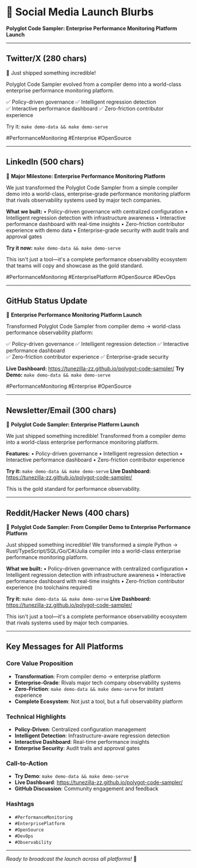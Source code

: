 # 🚀 Social Media Launch Blurbs

**Polyglot Code Sampler: Enterprise Performance Monitoring Platform Launch**

---

## **Twitter/X (280 chars)**

🚀 Just shipped something incredible! 

Polyglot Code Sampler evolved from a compiler demo into a world-class enterprise performance monitoring platform.

✅ Policy-driven governance
✅ Intelligent regression detection  
✅ Interactive performance dashboard
✅ Zero-friction contributor experience

Try it: `make demo-data && make demo-serve`

#PerformanceMonitoring #Enterprise #OpenSource

---

## **LinkedIn (500 chars)**

🚀 **Major Milestone: Enterprise Performance Monitoring Platform**

We just transformed the Polyglot Code Sampler from a simple compiler demo into a world-class, enterprise-grade performance monitoring platform that rivals observability systems used by major tech companies.

**What we built:**
• Policy-driven governance with centralized configuration
• Intelligent regression detection with infrastructure awareness
• Interactive performance dashboard with real-time insights
• Zero-friction contributor experience with demo data
• Enterprise-grade security with audit trails and approval gates

**Try it now:** `make demo-data && make demo-serve`

This isn't just a tool—it's a complete performance observability ecosystem that teams will copy and showcase as the gold standard.

#PerformanceMonitoring #EnterprisePlatform #OpenSource #DevOps

---

## **GitHub Status Update**

🎉 **Enterprise Performance Monitoring Platform Launch**

Transformed Polyglot Code Sampler from compiler demo → world-class performance observability platform:

✅ Policy-driven governance
✅ Intelligent regression detection
✅ Interactive performance dashboard  
✅ Zero-friction contributor experience
✅ Enterprise-grade security

**Live Dashboard:** https://tunezilla-zz.github.io/polygot-code-sampler/
**Try Demo:** `make demo-data && make demo-serve`

#PerformanceMonitoring #Enterprise #OpenSource

---

## **Newsletter/Email (300 chars)**

🚀 **Polyglot Code Sampler: Enterprise Platform Launch**

We just shipped something incredible! Transformed from a compiler demo into a world-class enterprise performance monitoring platform.

**Features:**
• Policy-driven governance
• Intelligent regression detection
• Interactive performance dashboard
• Zero-friction contributor experience

**Try it:** `make demo-data && make demo-serve`
**Live Dashboard:** https://tunezilla-zz.github.io/polygot-code-sampler/

This is the gold standard for performance observability.

---

## **Reddit/Hacker News (400 chars)**

🚀 **Polyglot Code Sampler: From Compiler Demo to Enterprise Performance Platform**

Just shipped something incredible! We transformed a simple Python → Rust/TypeScript/SQL/Go/C#/Julia compiler into a world-class enterprise performance monitoring platform.

**What we built:**
• Policy-driven governance with centralized configuration
• Intelligent regression detection with infrastructure awareness
• Interactive performance dashboard with real-time insights
• Zero-friction contributor experience (no toolchains required)

**Try it:** `make demo-data && make demo-serve`
**Live Dashboard:** https://tunezilla-zz.github.io/polygot-code-sampler/

This isn't just a tool—it's a complete performance observability ecosystem that rivals systems used by major tech companies.

---

## **Key Messages for All Platforms**

### **Core Value Proposition**
- **Transformation**: From compiler demo → enterprise platform
- **Enterprise-Grade**: Rivals major tech company observability systems
- **Zero-Friction**: `make demo-data && make demo-serve` for instant experience
- **Complete Ecosystem**: Not just a tool, but a full observability platform

### **Technical Highlights**
- **Policy-Driven**: Centralized configuration management
- **Intelligent Detection**: Infrastructure-aware regression detection
- **Interactive Dashboard**: Real-time performance insights
- **Enterprise Security**: Audit trails and approval gates

### **Call-to-Action**
- **Try Demo**: `make demo-data && make demo-serve`
- **Live Dashboard**: https://tunezilla-zz.github.io/polygot-code-sampler/
- **GitHub Discussion**: Community engagement and feedback

### **Hashtags**
- `#PerformanceMonitoring`
- `#EnterprisePlatform`
- `#OpenSource`
- `#DevOps`
- `#Observability`

---

*Ready to broadcast the launch across all platforms!* 🚀

